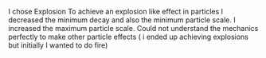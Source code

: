 I chose Explosion
To achieve an explosion like effect in particles I decreased the minimum decay and also the minimum particle scale.
I increased the maximum particle scale.
Could not understand the mechanics perfectly to make other particle effects ( i ended up achieving explosions but initially I wanted to do fire)